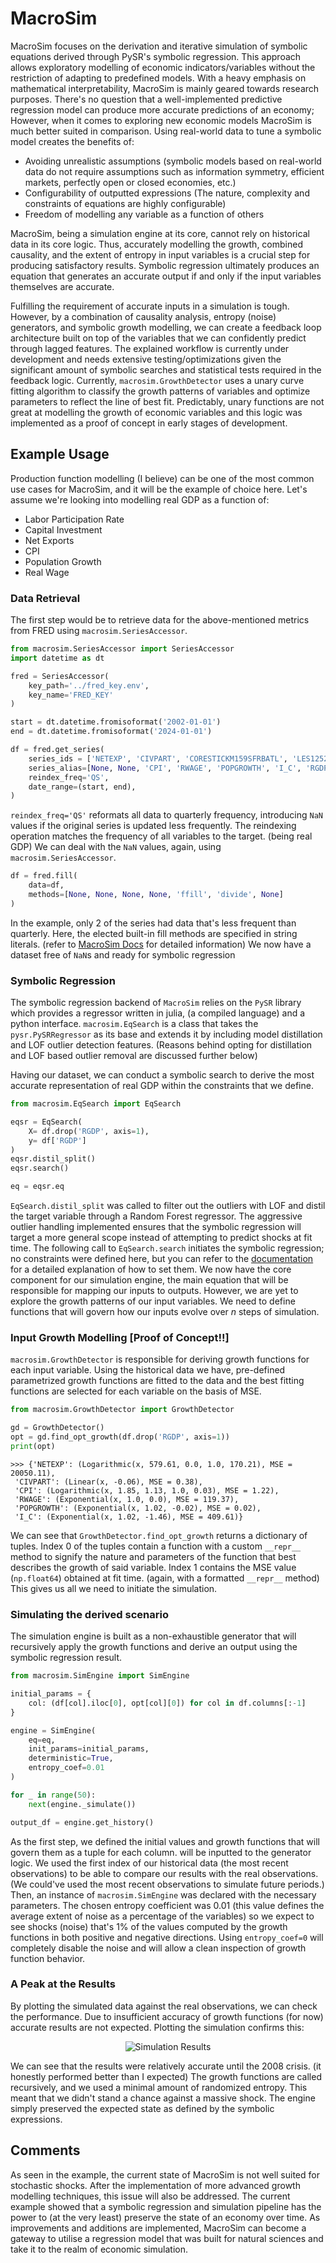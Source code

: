 # MacroSim

MacroSim focuses on the derivation and iterative simulation of symbolic equations derived
through PySR's symbolic regression. This approach allows exploratory modelling of economic 
indicators/variables without the restriction of adapting to predefined models. With a heavy emphasis on
mathematical interpretability, MacroSim is mainly geared towards research purposes. There's no question that
a well-implemented predictive regression model can produce more accurate predictions of an economy; However, when it 
comes to exploring new economic models MacroSim is much better suited in comparison. Using real-world data to tune a 
symbolic model creates the benefits of:
- Avoiding unrealistic assumptions (symbolic models based on real-world data do not require assumptions 
such as information symmetry, efficient markets, perfectly open or closed economies, etc.)
- Configurability of outputted expressions (The nature, complexity and constraints of equations are highly configurable)
- Freedom of modelling any variable as a function of others

MacroSim, being a simulation engine at its core, cannot rely on historical data in its core logic. Thus, accurately 
modelling the growth, combined causality, and the extent of entropy in input variables is a crucial step for 
producing satisfactory results. Symbolic regression ultimately produces an equation that generates an accurate output 
if and only if the input variables themselves are accurate.

Fulfilling the requirement of accurate inputs in a simulation is tough. However, by a combination of causality analysis,
entropy (noise) generators, and symbolic growth modelling, we can create a feedback loop architecture built
on top of the variables that we can confidently predict through lagged features. The explained workflow is currently 
under development and needs extensive testing/optimizations given the significant amount of symbolic searches
and statistical tests required in the feedback logic. Currently, `macrosim.GrowthDetector` uses a unary curve fitting
algorithm to classify the growth patterns of variables and optimize parameters to reflect the line of best fit. 
Predictably, unary functions are not great at modelling the growth of economic variables and this logic was implemented
as a proof of concept in early stages of development.

## Example Usage
Production function modelling (I believe) can be one of the most common use cases for MacroSim, and it will be the 
example of choice here.  Let's assume we're looking into modelling real GDP as a function of:

- Labor Participation Rate
- Capital Investment
- Net Exports
- CPI
- Population Growth
- Real Wage

### Data Retrieval
The first step would be to retrieve data for the above-mentioned metrics from FRED using `macrosim.SeriesAccessor`.
```python
from macrosim.SeriesAccessor import SeriesAccessor
import datetime as dt

fred = SeriesAccessor(
    key_path='../fred_key.env',
    key_name='FRED_KEY'
)

start = dt.datetime.fromisoformat('2002-01-01')
end = dt.datetime.fromisoformat('2024-01-01')

df = fred.get_series(
    series_ids = ['NETEXP', 'CIVPART', 'CORESTICKM159SFRBATL', 'LES1252881600Q', 'SPPOPGROWUSA', 'A264RX1A020NBEA', 'GDPC1'],
    series_alias=[None, None, 'CPI', 'RWAGE', 'POPGROWTH', 'I_C', 'RGDP'],
    reindex_freq='QS',
    date_range=(start, end),   
)
```
`reindex_freq='QS'` reformats all data to quarterly frequency, introducing `NaN` values if the original series is 
updated less frequently. The reindexing operation matches the frequency of all variables to the target. (being real GDP)
We can deal with the `NaN` values, again, using `macrosim.SeriesAccessor`.
```python
df = fred.fill(
    data=df,
    methods=[None, None, None, None, 'ffill', 'divide', None]
)
```
In the example, only 2 of the series had data that's less frequent than quarterly. Here, the elected built-in fill 
methods are specified in string literals. (refer to [MacroSim Docs](https://gongjr0.github.io/MacroSim/) for detailed information)
We now have a dataset free of `NaN`s and ready for symbolic regression

### Symbolic Regression
The symbolic regression backend of `MacroSim` relies on the `PySR` library which provides a regressor written 
in julia, (a compiled language) and a python interface. `macrosim.EqSearch` is a class that takes the 
`pysr.PySRRegressor` as its base and extends it by including model distillation and LOF outlier detection features.
(Reasons behind opting for distillation and LOF based outlier removal are discussed further below)

Having our dataset, we can conduct a symbolic search to derive the most accurate representation of real GDP within the
constraints that we define.

```python
from macrosim.EqSearch import EqSearch

eqsr = EqSearch(
    X= df.drop('RGDP', axis=1),
    y= df['RGDP']
)
eqsr.distil_split()
eqsr.search()

eq = eqsr.eq
```
`EqSearch.distil_split` was called to filter out the outliers with LOF and distil the target variable through a Random
Forest regressor. The aggressive outlier handling implemented ensures that the symbolic regression will target a more
general scope instead of attempting to predict shocks at fit time. The following call to `EqSearch.search` initiates the
symbolic regression; no constraints were defined here, but you can refer to the [documentation](https://gongjr0.github.io/MacroSim/) for a detailed 
explanation of how to set them. We now have the core component for our simulation engine, the main equation that will be
responsible for mapping our inputs to outputs. However, we are yet to explore the growth patterns of our input variables.
We need to define functions that will govern how our inputs evolve over $n$ steps of simulation.

### Input Growth Modelling [Proof of Concept!!]
`macrosim.GrowthDetector` is responsible for deriving growth functions for each input variable. Using the historical 
data we have, pre-defined parametrized growth functions are fitted to the data and the best fitting functions are 
selected for each variable on the basis of MSE.
```python
from macrosim.GrowthDetector import GrowthDetector

gd = GrowthDetector()
opt = gd.find_opt_growth(df.drop('RGDP', axis=1))
print(opt)
```
```
>>> {'NETEXP': (Logarithmic(x, 579.61, 0.0, 1.0, 170.21), MSE = 20050.11),
 'CIVPART': (Linear(x, -0.06), MSE = 0.38),
 'CPI': (Logarithmic(x, 1.85, 1.13, 1.0, 0.03), MSE = 1.22),
 'RWAGE': (Exponential(x, 1.0, 0.0), MSE = 119.37),
 'POPGROWTH': (Exponential(x, 1.02, -0.02), MSE = 0.02),
 'I_C': (Exponential(x, 1.02, -1.46), MSE = 409.61)}
```
We can see that `GrowthDetector.find_opt_growth` returns a dictionary of tuples. Index 0 of the tuples contain a function
with a custom `__repr__` method to signify the nature and parameters of the function that best describes the growth of said
variable. Index 1 contains the MSE value (`np.float64`) obtained at fit time. (again, with a formatted `__repr__` 
method) This gives us all we need to initiate the simulation.

### Simulating the derived scenario
The simulation engine is built as a non-exhaustible generator that will recursively apply the growth functions and derive
an output using the symbolic regression result.

```python
from macrosim.SimEngine import SimEngine

initial_params = {
    col: (df[col].iloc[0], opt[col][0]) for col in df.columns[:-1]
}

engine = SimEngine(
    eq=eq,
    init_params=initial_params,
    deterministic=True,
    entropy_coef=0.01
)

for _ in range(50):
    next(engine._simulate())

output_df = engine.get_history()
```
As the first step, we defined the initial values and growth functions that will govern them as a tuple for each column. 
will be inputted to the generator logic. We used the first index of our historical data (the most recent observations) to
be able to compare our results with the real observations. (We could've used the most recent observations to simulate
future periods.) Then, an instance of `macrosim.SimEngine` was declared with the necessary parameters. The chosen
entropy coefficient was 0.01 (this value defines the average extent of noise as a percentage of the variables) so we 
expect to see shocks (noise) that's 1% of the values computed by the growth functions in both positive and negative 
directions. Using `entropy_coef=0` will completely disable the noise and will allow a clean inspection of growth function
behavior.


### A Peak at the Results

By plotting the simulated data against the real observations, we can check the performance. Due to insufficient accuracy
of growth functions (for now) accurate results are not expected. Plotting the simulation confirms this:

<p align="center">
  <img src="./assets/sim_res.png" alt="Simulation Results"></img>
</p>

We can see that the results were relatively accurate until the 2008 crisis. (it honestly performed better than I expected)
The growth functions are called recursively, and we used a minimal amount of randomized entropy. This meant that we didn't
stand a chance against a massive shock. The engine simply preserved the expected state as defined by the symbolic 
expressions.

## Comments
As seen in the example, the current state of MacroSim is not well suited for stochastic shocks. After the implementation
of more advanced growth modelling techniques, this issue will also be addressed. The current example showed that a 
symbolic regression and simulation pipeline has the power to (at the very least) preserve the state of an economy over time.
As improvements and additions are implemented, MacroSim can become a gateway to utilise a regression model that was built
for natural sciences and take it to the realm of economic simulation.

